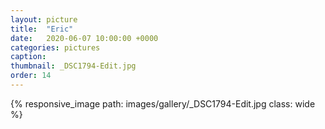 ```yaml
---
layout: picture
title:  "Eric"
date:   2020-06-07 10:00:00 +0000
categories: pictures
caption: 
thumbnail: _DSC1794-Edit.jpg
order: 14
---
```

{% responsive_image path: images/gallery/_DSC1794-Edit.jpg class: wide %}
